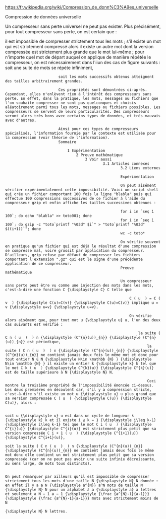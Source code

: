 https://fr.wikipedia.org/wiki/Compression_de_donn%C3%A9es_universelle     

Compression de données universelle

Un compresseur sans perte universel ne peut pas exister. Plus précisément, pour tout compresseur sans perte, on est certain que :

il est impossible de compresser strictement tous les mots ;
s'il existe un mot qui est strictement compressé alors il existe un autre mot dont la version compressée est strictement plus grande que le mot lui-même ;
pour n'importe quel mot de départ auquel on applique de manière répétée le compresseur, on est nécessairement dans l'iiun des cas de figure suivants :
soit une suite de mots se répète infiniment,

                            soit les mots successifs obtenus atteignent des tailles arbitrairement grandes.

                            Ces propriétés sont démontrées ci-après. Cependant, elles n'enlèvent rien à l'intérêt des compresseurs sans perte. En effet, dans la pratique, les mots, messages ou fichiers que l'on souhaite compresser ne sont pas quelconques et choisis aléatoirement parmi tous les mots, messages ou fichiers possibles. Les compresseurs se servent de leurs particularités. Des compresseurs seront alors très bons avec certains types de données, et très mauvais avec d'autres.

                            Ainsi pour ces types de compresseurs spécialisés, l'information fournie par le contexte est utilisée pour la compression (voir théorie de l'information).
                            Sommaire

                                1 Expérimentation
                                    2 Preuve mathématique
                                        3 Voir aussi
                                                3.1 Articles connexes
                                                        3.2 Liens externes

                                                        Expérimentation

                                                        On peut aisément vérifier expérimentalement cette impossibilité. Voici un script shell qui crée un fichier comportant 100 fois la ligne "blabla" puis qui effectue 100 compressions successives de ce fichier à l'aide du compresseur gzip et enfin affiche les tailles successives obtenues :

                                                        for i in `seq 1 100`; do echo "blabla" >> toto001; done
                                                        for i in `seq 1 100`; do gzip -c "toto`printf "%03d" $i`" > "toto`printf "%03d" $((i+1))`"; done
                                                        wc -c toto*

                                                        On vérifie souvent en pratique qu'un fichier qui est déjà le résultat d'une compression se compresse mal, voire grossit par application du compresseur. D'ailleurs, gzip refuse par défaut de compresser les fichiers comportant l'extension ".gz" qui est le signe d'une précédente application de ce compresseur.
                                                        Preuve mathématique

                                                        Un compresseur sans perte peut être vu comme une injection des mots dans les mots, c'est-à-dire une fonction C {\displaystyle C} C telle que

                                                            C ( u  ) = C ( v  ) {\displaystyle C(u)=C(v)} {\displaystyle C(u)=C(v)} implique u = v {\displaystyle u=v} {\displaystyle u=v}.

                                                            On vérifie alors aisément que, pour tout mot u {\displaystyle u} u, l'un des deux cas suivants est vérifié :

                                                                la suite ( C n ( u  )  ) n {\displaystyle (C^{n}(u))_{n}} {\displaystyle (C^{n}(u))_{n}} est périodique,
                                                                    la suite ( C n ( u  )  ) n {\displaystyle (C^{n}(u))_{n}} {\displaystyle (C^{n}(u))_{n}} ne contient jamais deux fois le même mot et donc pour tout entier N ∈ N {\displaystyle N\in \mathbb {N} } {\displaystyle N\in \mathbb {N} } il existe un entier k {\displaystyle k} k tel que le mot C k ( u  ) {\displaystyle C^{k}(u)} {\displaystyle C^{k}(u)} est de taille supérieure à N {\displaystyle N} N.

                                                                    Ceci montre la troisième propriété de l'impossibilité énoncée ci-dessus. Les deux premières en découlent car, s'il y a compression stricte, c'est-à-dire s'il existe un mot u {\displaystyle u} u plus grand que sa version compressée C ( u  ) {\displaystyle C(u)} {\displaystyle C(u)}, alors :

                                                                        soit u {\displaystyle u} u est dans un cycle de longueur k {\displaystyle k} k et il existe i ≤ k − 1 {\displaystyle i\leq k-1} {\displaystyle i\leq k-1} tel que le mot C i ( u  ) {\displaystyle C^{i}(u)} {\displaystyle C^{i}(u)} est strictement plus petit que sa version compressée C i + 1 ( u  ) {\displaystyle C^{i+1}(u)} {\displaystyle C^{i+1}(u)},
                                                                            soit la suite ( C n ( u  )  ) n {\displaystyle (C^{n}(u))_{n}} {\displaystyle (C^{n}(u))_{n}} ne contient jamais deux fois le même mot donc elle contient un mot strictement plus petit que sa version compressée (car on ne peut pas avoir une suite infinie décroissante, au sens large, de mots tous distincts).

                                                                            On peut remarquer par ailleurs qu'il est impossible de compresser strictement tous les mots d'une taille N {\displaystyle N} N donnée : en effet il y a a N {\displaystyle a^{N}} a^N mots de taille N {\displaystyle N} N pour un alphabet à a {\displaystyle a} a lettres et seulement a N − 1 a − 1 {\displaystyle {\frac {a^{N}-1}{a-1}}} {\displaystyle {\frac {a^{N}-1}{a-1}}} mots avec strictement moins de N
                                                                            {\displaystyle N} N lettres. 

